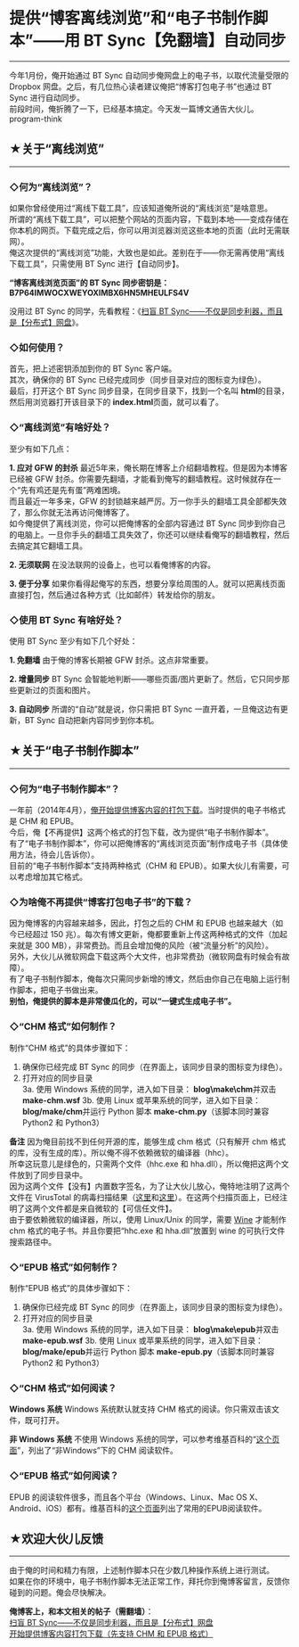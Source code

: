 # 提供“博客离线浏览”和“电子书制作脚本”——用 BT Sync【免翻墙】自动同步 

-----

 今年1月份，俺开始通过 BT Sync 自动同步俺网盘上的电子书，以取代流量受限的 Dropbox 网盘。之后，有几位热心读者建议俺把“博客打包电子书”也通过 BT Sync 进行自动同步。  
 前段时间，俺折腾了一下，已经基本搞定。今天发一篇博文通告大伙儿。program-think  
   
 ## ★关于“离线浏览”
---------

  
 ### ◇何为“离线浏览”？

  
 如果你曾经使用过“离线下载工具”，应该知道俺所说的“离线浏览”是啥意思。  
 所谓的“离线下载工具”，可以把整个网站的页面内容，下载到本地——变成存储在你本机的网页。下载完成之后，你可以用浏览器浏览这些本地的页面（此时无需联网）。  
 俺这次提供的“离线浏览”功能，大致也是如此。差别在于——你无需再使用“离线下载工具”，只需使用 BT Sync 进行【自动同步】。  
   
 **“博客离线浏览页面”的 BT Sync 同步密钥是：  
 B7P64IMWOCXWEYOXIMBX6HN5MHEULFS4V** 
   
 没用过 BT Sync 的同学，先看教程：《[扫盲 BT Sync——不仅是同步利器，而且是【分布式】网盘](http://program-think.blogspot.com/2015/01/BitTorrent-Sync.html)》。  
   
 ### ◇如何使用？

  
 首先，把上述密钥添加到你的 BT Sync 客户端。  
 其次，确保你的 BT Sync 已经完成同步（同步目录对应的图标变为绿色）。  
 最后，打开这个 BT Sync 同步目录，在同步目录下，找到一个名叫 **html**的目录，然后用浏览器打开该目录下的 **index.html**页面，就可以看了。  
   
 ### ◇“离线浏览”有啥好处？

  
 至少有如下几点：  
   
 **1. 应对 GFW 的封杀** 
 最近5年来，俺长期在博客上介绍翻墙教程。但是因为本博客已经被 GFW 封杀。你需要先翻墙，才能看到俺写的翻墙教程。这时候就存在一个“先有鸡还是先有蛋”两难困境。  
 而且最近一年多来，GFW 的封锁越来越严厉。万一你手头的翻墙工具全部都失效了，那么你就无法再访问俺博客了。  
 如今俺提供了离线浏览，你可以把俺博客的全部内容通过 BT Sync 同步到你自己的电脑上。一旦你手头的翻墙工具失效了，你还可以继续看俺写的翻墙教程，然后去搞定其它翻墙工具。  
   
 **2. 无须联网** 
 在没法联网的设备上，也可以看俺博客的内容。  
   
 **3. 便于分享** 
 如果你看得起俺写的东西，想要分享给周围的人。就可以把离线页面直接打包，然后通过各种方式（比如邮件）转发给你的朋友。  
   
 ### ◇使用 BT Sync 有啥好处？

  
 使用 BT Sync 至少有如下几个好处：  
   
 **1. 免翻墙** 
 由于俺的博客长期被 GFW 封杀。这点非常重要。  
   
 **2. 增量同步** 
 BT Sync 会智能地判断——哪些页面/图片更新了。然后，它只同步那些更新过的页面和图片。  
   
 **3. 自动同步** 
 所谓的“自动”就是说，你只需把 BT Sync 一直开着，一旦俺这边有更新，BT Sync 自动把新内容同步到你本机。  
   
 ## ★关于“电子书制作脚本”
------------

  
 ### ◇何为“电子书制作脚本”？

  
 一年前（2014年4月），[俺开始提供博客内容的打包下载](http://program-think.blogspot.com/2014/04/blog-ebook.html)。当时提供的电子书格式是 CHM 和 EPUB。  
 今后，俺【不再提供】这两个格式的打包下载，改为提供“电子书制作脚本”。  
 有了“电子书制作脚本”，你可以把俺博客的“离线浏览页面”制作成电子书（具体使用方法，待会儿告诉你）。  
 目前的“电子书制作脚本”支持两种格式（CHM 和 EPUB）。如果大伙儿有需要，可以考虑增加其它格式。  
   
 ### ◇为啥俺不再提供“博客打包电子书”的下载？

  
 因为俺博客的内容越来越多，因此，打包之后的 CHM 和 EPUB 也越来越大（如今已经超过 150 兆）。每次有博文更新，俺都要重新上传这两种格式的文件（加起来就是 300 MB），非常费劲。而且会增加俺的风险（被“流量分析”的风险）。  
 另外，大伙儿从微软网盘下载这两个大文件，也非常费劲（微软网盘有时候会有故障）。  
 有了电子书制作脚本，俺每次只需同步新增的博文，然后由你自己在电脑上运行制作脚本，把电子书做出来。  
 **别怕，俺提供的脚本是非常傻瓜化的，可以“一键式生成电子书”。** 
   
 ### ◇“CHM 格式”如何制作？

  
 制作“CHM 格式”的具体步骤如下：  
 1. 确保你已经完成 BT Sync 的同步（在界面上，该同步目录的图标变为绿色）。  
 2. 打开对应的同步目录  
 3a. 使用 Windows 系统的同学，进入如下目录： **blog\make\chm**并双击 **make-chm.wsf** 
 3b. 使用 Linux 或苹果系统的同学，进入如下目录： **blog/make/chm**并运行 Python 脚本 **make-chm.py**（该脚本同时兼容 Python2 和 Python3）  
   
 **备注** 
 因为俺目前找不到任何开源的库，能够生成 chm 格式（只有解开 chm 格式的库，没有生成的库）。所以俺不得不依赖微软的编译器（hhc）。  
 所幸这玩意儿是绿色的，只需两个文件（hhc.exe 和 hha.dll），所以俺把这两个文件放到了同步目录中。  
 因为这两个文件【没有】内置数字签名，为了让大伙儿放心，俺特地注明了这两个文件在 VirusTotal 的病毒扫描结果（[这里](https://www.virustotal.com/en/file/3e96894609819ae3d595ff6e0fbe9ce6c9ac17bdeda256b994831992f668cb99/analysis/)和[这里](https://www.virustotal.com/en/file/32003df5ecd25fa39a0c410a487c8b8440758f199eb4032b4ec03cd8f1da220c/analysis/)）。在这两个扫描页面上，已经注明了这两个文件都是来自微软的【可信任文件】。  
 由于要依赖微软的编译器，所以，使用 Linux/Unix 的同学，需要 [Wine](https://en.wikipedia.org/wiki/Wine_(software)) 才能制作 chm 格式的电子书。并且你要把“hhc.exe 和 hha.dll”放置到 wine 的可执行文件搜索路径中。  
   
 ### ◇“EPUB 格式”如何制作？

  
 制作“EPUB 格式”的具体步骤如下：  
 1. 确保你已经完成 BT Sync 的同步（在界面上，该同步目录的图标变为绿色）。  
 2. 打开对应的同步目录  
 3a. 使用 Windows 系统的同学，进入如下目录： **blog\make\epub**并双击 **make-epub.wsf** 
 3b. 使用 Linux 或苹果系统的同学，进入如下目录： **blog/make/epub**并运行 Python 脚本 **make-epub.py**（该脚本同时兼容 Python2 和 Python3）  
   
 ### ◇“CHM 格式”如何阅读？

  
 **Windows 系统** 
 Windows 系统默认就支持 CHM 格式的阅读。你只需双击该文件，既可打开。  
   
 **非 Windows 系统** 
 不使用 Windows 系统的同学，可以参考维基百科的“[这个页面](https://en.wikipedia.org/wiki/Microsoft_Compiled_HTML_Help)”，列出了“非Windows”下的 CHM 阅读软件。  
   
 ### ◇“EPUB 格式”如何阅读？

  
 EPUB 的阅读软件很多，而且各个平台（Windows、Linux、Mac OS X、Android、iOS）都有。维基百科的[这个页面](https://zh.wikipedia.org/wiki/EPUB)列出了常用的EPUB阅读软件。  
   
 ## ★欢迎大伙儿反馈
--------

  
 由于俺的时间和精力有限，上述制作脚本只在少数几种操作系统上进行测试。  
 如果在你的环境中，电子书制作脚本无法正常工作，拜托你到俺博客留言，反馈你碰到的问题。俺会尽快解决。  
   
 **俺博客上，和本文相关的帖子（需翻墙）**：  
 [扫盲 BT Sync——不仅是同步利器，而且是【分布式】网盘](http://program-think.blogspot.com/2015/01/BitTorrent-Sync.html)  
 [开始提供博客内容打包下载（先支持 CHM 和 EPUB 格式）](http://program-think.blogspot.com/2014/04/blog-ebook.html) 